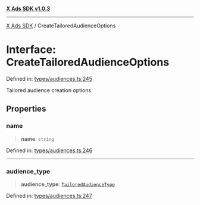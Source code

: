 [**X Ads SDK v1.0.3**](../README.md)

***

[X Ads SDK](../globals.md) / CreateTailoredAudienceOptions

# Interface: CreateTailoredAudienceOptions

Defined in: [types/audiences.ts:245](https://github.com/kage1020/x-ads-sdk/blob/main/src/types/audiences.ts#L245)

Tailored audience creation options

## Properties

### name

> **name**: `string`

Defined in: [types/audiences.ts:246](https://github.com/kage1020/x-ads-sdk/blob/main/src/types/audiences.ts#L246)

***

### audience\_type

> **audience\_type**: [`TailoredAudienceType`](../type-aliases/TailoredAudienceType.md)

Defined in: [types/audiences.ts:247](https://github.com/kage1020/x-ads-sdk/blob/main/src/types/audiences.ts#L247)
